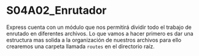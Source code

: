 # S04A02_Enrutador
Express cuenta con un módulo que nos permitirá dividir todo el trabajo de enrutado en diferentes archivos. Lo que vamos a hacer primero es dar una estructura mas solida a la organización de nuestros archivos para ello crearemos una carpeta llamada `routes` en el directorio raíz.
